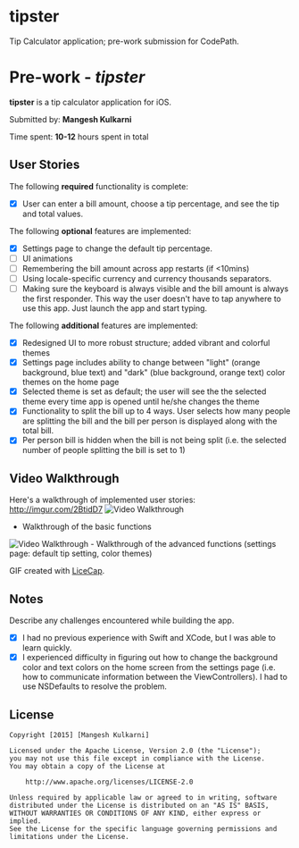 # tipster
Tip Calculator application; pre-work submission for CodePath.

# Pre-work - *tipster*

**tipster** is a tip calculator application for iOS.

Submitted by: **Mangesh Kulkarni**

Time spent: **10-12** hours spent in total

## User Stories

The following **required** functionality is complete:
* [x] User can enter a bill amount, choose a tip percentage, and see the tip and total values.

The following **optional** features are implemented:
* [x] Settings page to change the default tip percentage.
* [ ] UI animations
* [ ] Remembering the bill amount across app restarts (if <10mins)
* [ ] Using locale-specific currency and currency thousands separators.
* [ ] Making sure the keyboard is always visible and the bill amount is always the first responder. This way the user doesn't have to tap anywhere to use this app. Just launch the app and start typing.

The following **additional** features are implemented:

- [x] Redesigned UI to more robust structure; added vibrant and colorful themes
- [x] Settings page includes ability to change between "light" (orange background, blue text) and "dark" (blue background, orange text) color themes on the home page
- [x] Selected theme is set as default; the user will see the the selected theme every time app is opened until he/she changes the theme
- [x] Functionality to split the bill up to 4 ways. User selects how many people are splitting the bill and the bill per person is displayed along with the total bill.
- [x] Per person bill is hidden when the bill is not being split (i.e. the selected number of people splitting the bill is set to 1)

## Video Walkthrough 

Here's a walkthrough of implemented user stories:
http://imgur.com/2BtidD7
<img src='Tipster Walkthrough.gif' title='Video Walkthrough - Basic' width='' alt='Video Walkthrough' />
- Walkthrough of the basic functions

<img src='http://imgur.com/xUZq6Zd' title='Video Walkthrough - Basic' width='' alt='Video Walkthrough' />
- Walkthrough of the advanced functions (settings page: default tip setting, color themes)

GIF created with [LiceCap](http://www.cockos.com/licecap/).

## Notes

Describe any challenges encountered while building the app.

- [x] I had no previous experience with Swift and XCode, but I was able to learn quickly.
- [x] I experienced difficulty in figuring out how to change the background color and text colors on the home screen from the settings page (i.e. how to communicate information between the ViewControllers). I had to use NSDefaults to resolve the problem.

## License

    Copyright [2015] [Mangesh Kulkarni]

    Licensed under the Apache License, Version 2.0 (the "License");
    you may not use this file except in compliance with the License.
    You may obtain a copy of the License at

        http://www.apache.org/licenses/LICENSE-2.0

    Unless required by applicable law or agreed to in writing, software
    distributed under the License is distributed on an "AS IS" BASIS,
    WITHOUT WARRANTIES OR CONDITIONS OF ANY KIND, either express or implied.
    See the License for the specific language governing permissions and
    limitations under the License.
